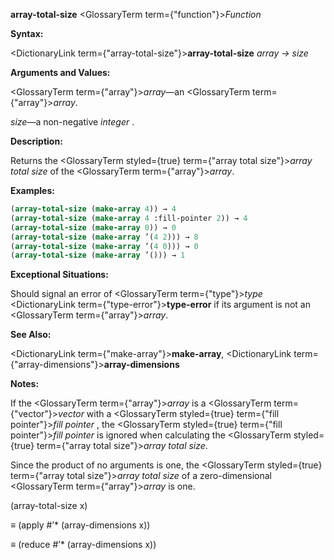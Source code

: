 **array-total-size** <GlossaryTerm  term={"function"}><i>Function</i></GlossaryTerm> 



**Syntax:** 



<DictionaryLink  term={"array-total-size"}><b>array-total-size</b></DictionaryLink> *array → size* 



**Arguments and Values:** 



<GlossaryTerm  term={"array"}><i>array</i></GlossaryTerm>—an <GlossaryTerm  term={"array"}><i>array</i></GlossaryTerm>. 



*size*—a non-negative *integer* . 



**Description:** 



Returns the <GlossaryTerm styled={true} term={"array total size"}><i>array total size</i></GlossaryTerm> of the <GlossaryTerm  term={"array"}><i>array</i></GlossaryTerm>. 







 



 



**Examples:**
```lisp
(array-total-size (make-array 4)) → 4 
(array-total-size (make-array 4 :fill-pointer 2)) → 4 
(array-total-size (make-array 0)) → 0 
(array-total-size (make-array ’(4 2))) → 8 
(array-total-size (make-array ’(4 0))) → 0 
(array-total-size (make-array ’())) → 1 
```
**Exceptional Situations:** 



Should signal an error of <GlossaryTerm  term={"type"}><i>type</i></GlossaryTerm> <DictionaryLink  term={"type-error"}><b>type-error</b></DictionaryLink> if its argument is not an <GlossaryTerm  term={"array"}><i>array</i></GlossaryTerm>. 



**See Also:** 



<DictionaryLink  term={"make-array"}><b>make-array</b></DictionaryLink>, <DictionaryLink  term={"array-dimensions"}><b>array-dimensions</b></DictionaryLink> 



**Notes:** 



If the <GlossaryTerm  term={"array"}><i>array</i></GlossaryTerm> is a <GlossaryTerm  term={"vector"}><i>vector</i></GlossaryTerm> with a <GlossaryTerm styled={true} term={"fill pointer"}><i>fill pointer</i></GlossaryTerm> , the <GlossaryTerm styled={true} term={"fill pointer"}><i>fill pointer</i></GlossaryTerm> is ignored when calculating the <GlossaryTerm styled={true} term={"array total size"}><i>array total size</i></GlossaryTerm>. 



Since the product of no arguments is one, the <GlossaryTerm styled={true} term={"array total size"}><i>array total size</i></GlossaryTerm> of a zero-dimensional <GlossaryTerm  term={"array"}><i>array</i></GlossaryTerm> is one. 



(array-total-size x) 



*≡* (apply #’\* (array-dimensions x)) 



*≡* (reduce #’\* (array-dimensions x)) 



